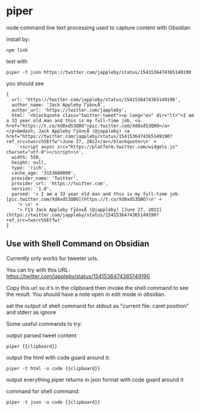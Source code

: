 # piper
node command line text processing used to capture content with Obsidian

install by:

```
npm link
```

test with
```
piper -t json https://twitter.com/jappleby/status/1541536474365149190
```
you should see

```
{
  url: 'https://twitter.com/jappleby/status/1541536474365149190',
  author_name: 'Jack Appleby Γÿò∩╕Å',
  author_url: 'https://twitter.com/jappleby',
  html: '<blockquote class="twitter-tweet"><p lang="en" dir="ltr">I am a 33 year old man and this is my full-time job. <a href="https://t.co/Xd8xdS3Q0O">pic.twitter.com/Xd8xdS3Q0O</a></p>&mdash; Jack Appleby Γÿò∩╕Å (@jappleby) <a href="https://twitter.com/jappleby/status/1541536474365149190?ref_src=twsrc%5Etfw">June 27, 2022</a></blockquote>\n' +
    '<script async src="https://platform.twitter.com/widgets.js" charset="utf-8"></script>\n',
  width: 550,
  height: null,
  type: 'rich',
  cache_age: '3153600000',
  provider_name: 'Twitter',
  provider_url: 'https://twitter.com',
  version: '1.0',
  parsed: '> I am a 33 year old man and this is my full-time job. [pic.twitter.com/Xd8xdS3Q0O](https://t.co/Xd8xdS3Q0O)\n' +
    '> \n' +
    '> ΓÇö Jack Appleby Γÿò∩╕Å (@jappleby) [June 27, 2022](https://twitter.com/jappleby/status/1541536474365149190?ref_src=twsrc%5Etfw)'
}
```

## Use with Shell Command on Obsidian

Currently only works for tweeter urls.

You can try with this URL: https://twitter.com/jappleby/status/1541536474365149190

Copy this url so it's in the clipboard then invoke the shell command to see the result. You should have a note open in edit mode in obsidian.

set the output of shell command for stdout as "current file: caret position" and stderr as ignore

Some useful commands to try:

output parsed tweet content
```
piper {{clipboard}}
```


output the html with code guard around it:

```
piper -t html -o code {{clipboard}}
```

output everything piper returns in json format with code guard around it

command for shell command:

```
piper -t json -o code {{clipboard}}
```

